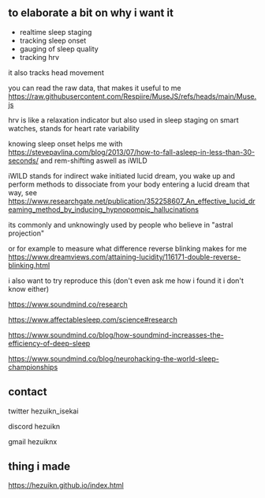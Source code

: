 ## to elaborate a bit on why i want it

- realtime sleep staging
- tracking sleep onset
- gauging of sleep quality
- tracking hrv

it also tracks head movement

you can read the raw data, that makes it useful to me https://raw.githubusercontent.com/Respiire/MuseJS/refs/heads/main/Muse.js

hrv is like a relaxation indicator but also used in sleep staging on smart watches, stands for heart rate variability

knowing sleep onset helps me with https://stevepavlina.com/blog/2013/07/how-to-fall-asleep-in-less-than-30-seconds/
and rem-shifting aswell as iWILD

iWILD stands for indirect wake initiated lucid dream, you wake up and perform methods to dissociate from your body entering a lucid dream that way, see https://www.researchgate.net/publication/352258607_An_effective_lucid_dreaming_method_by_inducing_hypnopompic_hallucinations

its commonly and unknowingly used by people who believe in "astral projection"

or for example to measure what difference reverse blinking makes for me https://www.dreamviews.com/attaining-lucidity/116171-double-reverse-blinking.html

i also want to try reproduce this (don't even ask me how i found it i don't know either)

https://www.soundmind.co/research

https://www.affectablesleep.com/science#research

https://www.soundmind.co/blog/how-soundmind-increasses-the-efficiency-of-deep-sleep

https://www.soundmind.co/blog/neurohacking-the-world-sleep-championships

## contact

twitter hezuikn_isekai

discord hezuikn

gmail hezuiknx

## thing i made

https://hezuikn.github.io/index.html
